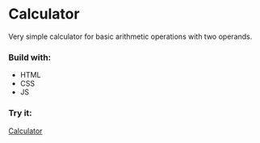 # Calculator
Very simple calculator for basic arithmetic operations with two operands.

### Build with:
- HTML
- CSS
- JS

### Try it:
[Calculator](https://htmlpreview.github.io/?https://github.com/sashoa/sedc5-javascript-g3/blob/homework/simple-calculator/homework/sashe-apostolovski/simple-calculator/index.html)